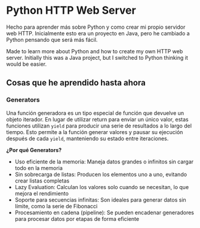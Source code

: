 # Python HTTP Web Server

Hecho para aprender más sobre Python y como crear mi propio servidor web HTTP. Inicialmente esto era un proyecto en Java, pero he cambiado a Python pensando que será más fácil.

Made to learn more about Python and how to create my own HTTP web server. Initially this was a Java project, but I switched to Python thinking it would be easier.

## Cosas que he aprendido hasta ahora

### Generators

Una función generadora es un tipo especial de función que devuelve un objeto iterador. En lugar de utilizar return para enviar un único valor, estas funciones utilizan `yield` para producir una serie de resultados a lo largo del tiempo. Esto permite a la función generar valores y pausar su ejecución después de cada `yield`, manteniendo su estado entre iteraciones.

**¿Por qué Generators?**

- Uso eficiente de la memoria: Maneja datos grandes o infinitos sin cargar todo en la memoria
- Sin sobrecarga de listas: Producen los elementos uno a uno, evitando crear listas completas
- Lazy Evaluation: Calculan los valores solo cuando se necesitan, lo que mejora el rendimiento
- Soporte para secuencias infinitas: Son ideales para generar datos sin límite, como la serie de Fibonacci
- Procesamiento en cadena (pipeline): Se pueden encadenar generadores para procesar datos por etapas de forma eficiente
